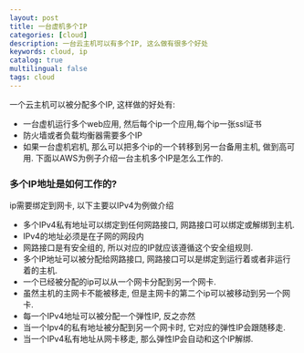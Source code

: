 ```yaml
---
layout: post
title: 一台虚机多个IP
categories: [cloud]
description: 一台云主机可以有多个IP, 这么做有很多个好处
keywords: cloud, ip
catalog: true
multilingual: false
tags: cloud
---
```


一个云主机可以被分配多个IP, 这样做的好处有:
- 一台虚机运行多个web应用, 然后每个ip一个应用,每个ip一张ssl证书
- 防火墙或者负载均衡器需要多个IP
- 如果一台虚机宕机, 那么可以把多个ip的一个转移到另一台备用主机, 做到高可用.
下面以AWS为例子介绍一台主机多个IP是怎么工作的.

### 多个IP地址是如何工作的?
ip需要绑定到网卡, 以下主要以IPv4为例做介绍
- 多个IPv4私有地址可以绑定到任何网路接口, 网路接口可以绑定或解绑到主机.
- IPv4的地址必须是在子网的网段内
- 网路接口是有安全组的, 所以对应的IP就应该遵循这个安全组规则.
- 多个IP地址可以被分配给网路接口, 网路接口可以是绑定到运行着或者非运行着的主机.
- 一个已经被分配的ip可以从一个网卡分配到另一个网卡.
- 虽然主机的主网卡不能被移走, 但是主网卡的第二个ip可以被移动到另一个网卡.
- 每一个IPv4地址可以被分配一个弹性IP, 反之亦然
- 当一个Ipv4的私有地址被分配到另一个网卡时, 它对应的弹性IP会跟随移走.
- 当一个IPv4私有地址从网卡移走, 那么弹性IP会自动和这个IP解绑.
